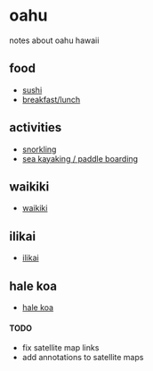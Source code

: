 # oahu

notes about oahu hawaii

## food
- [sushi](food.md#sushi)
- [breakfast/lunch](food.md#breakfastlunch)

## activities
- [snorkling](activities.md#snorkling)
- [sea kayaking / paddle boarding](activities.md#sea-kayaking--paddle-boarding)

## waikiki
- [waikiki](waikiki.md)

## ilikai
- [ilikai](ilikai.md)

## hale koa
- [hale koa](halekoa.md)

#### TODO 

- fix satellite map links 
- add annotations to satellite maps
